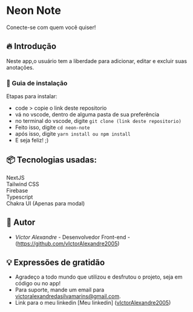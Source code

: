 
# Neon Note

Conecte-se com quem você quiser!
## 🔥 Introdução

Neste app,o usuário tem a liberdade para adicionar, editar e excluir suas anotações.

### 🔨 Guia de instalação

Etapas para instalar:

- code > copie o link deste repositorio <br />
- vá no vscode, dentro de alguma pasta de sua preferência <br />
- no terminal do vscode, digite `git clone (link deste repositorio)` <br />
- Feito isso, digite `cd neon-note` <br />
- após isso, digite `yarn install ou npm install` <br />
- E seja feliz! ;) <br />

## 📦 Tecnologias usadas:
NextJS <br/>
Tailwind CSS <br/>
Firebase <br/>
Typescript <br />
Chakra UI (Apenas para modal) <br />

## 👷 Autor

* *Victor Alexandre* - Desenvolvedor Front-end - (https://github.com/vIctorAlexandre2005)

## 💡 Expressões de gratidão

* Agradeço a todo mundo que utilizou e desfrutou o projeto, seja em código ou no app!
* Para suporte, mande um email para victoralexandredasilvamarins@gmail.com.
* Link para o meu linkedin [Meu linkedin] ([vIctorAlexandre2005](https://www.linkedin.com/in/victoralexandredasilvamarins/))
